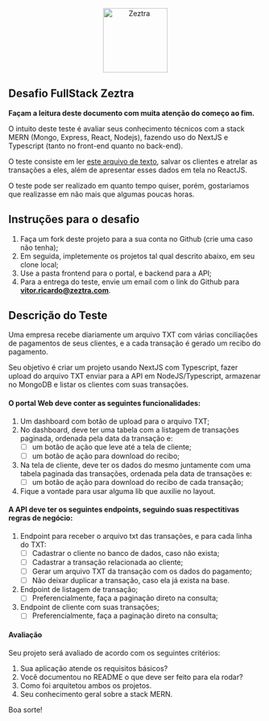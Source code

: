 <p  align="center"  width="100%">
<img  width="128px"  src="images/favicon.ico"  alt="Zeztra">
</p>

## Desafio FullStack Zeztra

**Façam a leitura deste documento com muita atenção do começo ao fim.** 

O intuito deste teste é avaliar seus conhecimento técnicos com a stack MERN (Mongo, Express, React, Nodejs), fazendo uso do NextJS e Typescript (tanto no front-end quanto no back-end).

O teste consiste em ler <a href="https://github.com/Zeztra/desafio_vaga/blob/main/transacoes.txt">este arquivo de texto</a>, salvar os clientes e atrelar as transações a eles, além de apresentar esses dados em tela no ReactJS.

O teste pode ser realizado em quanto tempo quiser, porém, gostariamos que realizasse em não mais que algumas poucas horas.

## Instruções para o desafio

 1. Faça um fork deste projeto para a sua conta no Github (crie uma caso não tenha);
 2. Em seguida, impletemente os projetos tal qual descrito abaixo, em seu clone local;
 3. Use a pasta frontend para o portal, e backend para a API;
 4. Para a entrega do teste, envie um email com o link do Github para **vitor.ricardo@zeztra.com**.

## Descrição do Teste

Uma empresa recebe diariamente um arquivo TXT com várias conciliações de pagamentos de seus clientes, e a cada transação é gerado um recibo do pagamento.

Seu objetivo é criar um projeto usando NextJS com Typescript, fazer upload do arquivo TXT enviar para a API em NodeJS/Typescript, armazenar no MongoDB e listar os clientes com suas transações.

#### O portal Web deve conter as seguintes funcionalidades:

 1. Um dashboard com botão de upload para o arquivo TXT;
 2. No dashboard, deve ter uma tabela com a listagem de transações paginada, ordenada pela data da transação e:
	 - [ ] um botão de ação que leve até a tela de cliente;
	 - [ ] um botão de ação para download do recibo;
 3. Na tela de cliente, deve ter os dados do mesmo juntamente com uma tabela paginada das transações, ordenada pela data de transações e:
	 - [ ] um botão de ação para download do recibo de cada transação;
 4. Fique a vontade para usar alguma lib que auxilie no layout.

#### A API deve ter os seguintes endpoints, seguindo suas respectitivas regras de negócio:

 1. Endpoint para receber o arquivo txt das transações, e para cada linha do TXT:
	 - [ ] Cadastrar o cliente no banco de dados, caso não exista;
	 - [ ] Cadastrar a transação relacionada ao cliente;
	 - [ ] Gerar um arquivo TXT da transação com os dados do pagamento;
	 - [ ] Não deixar duplicar a transação, caso ela já exista na base.
 2. Endpoint de listagem de transação;
	 - [ ] Preferencialmente, faça a paginação direto na consulta;
 3. Endpoint de cliente com suas transações;
	 - [ ] Preferencialmente, faça a paginação direto na consulta;
	 
#### Avaliação
Seu projeto será avaliado de acordo com os seguintes critérios:

 1. Sua aplicação atende os requisitos básicos?
 2. Você documentou no README o que deve ser feito para ela rodar?
 3. Como foi arquitetou ambos os projetos.
 4. Seu conhecimento geral sobre a stack MERN.

Boa sorte!
